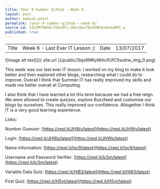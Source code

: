 ```yaml
---
title: Year 9 Summer Github - Week 6
layout: post
author: aakash.patel
permalink: /year-9-summer-github---week-6/
source-id: 14iVMTH6hDrJVEw6Fi-GHisOexTNi9VBt6x8vGuMh5_w
published: true
---
```

<table>
  <tr>
    <td>Title</td>
    <td>Week 6 - Last Ever IT Lesson ;(</td>
    <td>Date</td>
    <td>13/07/2017</td>
  </tr>
</table>


![image alt text]({{ site.url }}/public/3Iqs9MKyNhIcifUfC5wzkw_img_0.png)

This week was our last ever IT lesson. I worked on my blog to make it look better and then explored other blogs, researching what I could do to improve. Overall I think that Summer IT has really improved my skills and made me better overall at Computing.

I also think that I have learned a lot this term because we had a free reign. We were allowed to create quizzes, explore Buzzfeed and customise our blogs by ourselves. This really improved our confidence. Altogether I think IT is a very good learning experience.

Links:

Number Guesser: [https://repl.it/JHWy/latest](https://repl.it/JHWy/latest)

Login: [https://repl.it/JHWs/latest](https://repl.it/JHWs/latest)

Name Information: [https://repl.it/Ixc9/latest](https://repl.it/Ixc9/latest)

Username and Password Verifier: [https://repl.it/Ic5m/latest](https://repl.it/Ic5m/latest)

Variable Data Quiz: [https://repl.it/HiB3/latest](https://repl.it/HiB3/latest)

First Quiz: [https://repl.it/H5vt/latest](https://repl.it/H5vt/latest)

